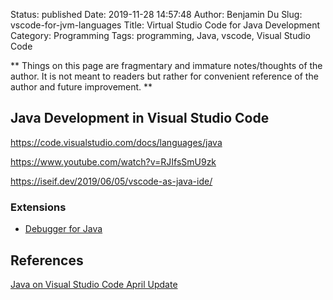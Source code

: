 Status: published
Date: 2019-11-28 14:57:48
Author: Benjamin Du
Slug: vscode-for-jvm-languages
Title: Virtual Studio Code for Java Development
Category: Programming
Tags: programming, Java, vscode, Visual Studio Code

**
Things on this page are fragmentary and immature notes/thoughts of the author.
It is not meant to readers but rather for convenient reference of the author and future improvement.
**


## Java Development in Visual Studio Code

https://code.visualstudio.com/docs/languages/java

https://www.youtube.com/watch?v=RJIfsSmU9zk

https://iseif.dev/2019/06/05/vscode-as-java-ide/

### Extensions 

- [Debugger for Java](https://marketplace.visualstudio.com/items?itemName=vscjava.vscode-java-debug)

## References

[Java on Visual Studio Code April Update](https://devblogs.microsoft.com/visualstudio/java-on-visual-studio-code-april-update/)
